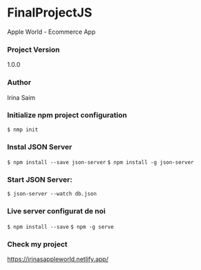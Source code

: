 # FinalProjectJS
Apple World - Ecommerce App

### Project Version
1.0.0

### Author 
Irina Saim

### Initialize npm project configuration 
`$ nmp init`

### Instal JSON Server
`$ npm install --save json-server`
`$ npm install -g json-server`


### Start JSON Server:
`$ json-server --watch db.json`

### Live server configurat de noi
`$ npm install --save`
`$ npm -g serve`

### Check my project 

https://irinasappleworld.netlify.app/
